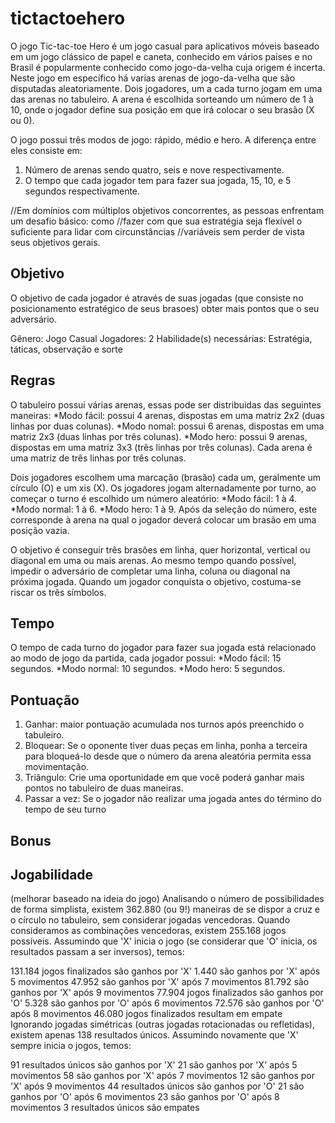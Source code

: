 # tictactoehero

O jogo Tic-tac-toe Hero é um jogo casual para aplicativos móveis baseado em um jogo clássico de papel e caneta, conhecido em vários países e no Brasil é popularmente conhecido como jogo-da-velha cuja origem é incerta. Neste jogo em específico há varias arenas de jogo-da-velha que são disputadas aleatoriamente. Dois jogadores, um a cada turno jogam em uma das arenas no tabuleiro. A arena é escolhida sorteando um número de 1 à 10, onde o jogador define sua posição em que irá colocar o seu brasão (X ou 0).

O jogo possui três modos de jogo: rápido, médio e hero. A diferença entre eles consiste em:
1. Número de arenas sendo quatro, seis e nove respectivamente.
2. O tempo que cada jogador tem para fazer sua jogada, 15, 10, e 5 segundos respectivamente.


//Em domínios com múltiplos objetivos concorrentes, as pessoas enfrentam um desafio básico: como //fazer com que sua estratégia seja flexível o suficiente para lidar com circunstâncias //variáveis sem perder de vista seus objetivos gerais.


## Objetivo

O objetivo de cada jogador é através de suas jogadas (que consiste no posicionamento estratégico de seus brasoes) obter mais pontos que o seu adversário.

Gênero:	Jogo Casual
Jogadores:	2
Habilidade(s) necessárias: 	Estratégia, táticas, observação e sorte

## Regras

O tabuleiro possui várias arenas, essas pode ser distribuidas das seguintes maneiras: 
*Modo fácil: possui 4 arenas, dispostas em uma matriz 2x2 (duas linhas por duas colunas).
*Modo nomal: possui 6 arenas, dispostas em uma matriz 2x3 (duas linhas por três colunas).
*Modo hero: possui 9 arenas, dispostas em uma matriz 3x3 (três linhas por três colunas). 
Cada arena é uma matriz de três linhas por três colunas.

Dois jogadores escolhem uma marcação (brasão) cada um, geralmente um círculo (O) e um xis (X).
Os jogadores jogam alternadamente por turno, ao começar o turno é escolhido um número aleatório:
*Modo fácil: 1 à 4.
*Modo normal: 1 à 6.
*Modo hero: 1 à 9.
Após da seleção do número, este corresponde à arena na qual o jogador deverá colocar um brasão em uma posição vazia.

O objetivo é conseguir três brasões em linha, quer horizontal, vertical ou diagonal em uma ou mais arenas. Ao mesmo tempo quando possível, impedir o adversário de completar uma linha, coluna ou diagonal na próxima jogada.
Quando um jogador conquista o objetivo, costuma-se riscar os três símbolos.


## Tempo

O tempo de cada turno do jogador para fazer sua jogada está relacionado ao modo de jogo da partida, cada jogador possui:
*Modo fácil: 15 segundos.
*Modo normal: 10 segundos.
*Modo hero: 5 segundos.

## Pontuação

1. Ganhar: maior pontuação acumulada nos turnos após preenchido o tabuleiro.
2. Bloquear: Se o oponente tiver duas peças em linha, ponha a terceira para bloqueá-lo desde que o número da arena aleatória permita essa movimentação.
3. Triângulo: Crie uma oportunidade em que você poderá ganhar mais pontos no tabuleiro de duas maneiras.
4. Passar a vez: Se o jogador não realizar uma jogada antes do término do tempo de seu turno 


## Bonus



## Jogabilidade

(melhorar baseado na ideia do jogo)
Analisando o número de possibilidades de forma simplista, existem 362.880 (ou 9!) maneiras de se dispor a cruz e o círculo no tabuleiro, sem considerar jogadas vencedoras. Quando consideramos as combinações vencedoras, existem 255.168 jogos possíveis. Assumindo que 'X' inicia o jogo (se considerar que 'O' inicia, os resultados passam a ser inversos), temos:

131.184 jogos finalizados são ganhos por 'X'
1.440 são ganhos por 'X' após 5 movimentos
47.952 são ganhos por 'X' após 7 movimentos
81.792 são ganhos por 'X' após 9 movimentos
77.904 jogos finalizados são ganhos por 'O'
5.328 são ganhos por 'O' após 6 movimentos
72.576 são ganhos por 'O' após 8 movimentos
46.080 jogos finalizados resultam em empate
Ignorando jogadas simétricas (outras jogadas rotacionadas ou refletidas), existem apenas 138 resultados únicos. Assumindo novamente que 'X' sempre inicia o jogos, temos:

91 resultados únicos são ganhos por 'X'
21 são ganhos por 'X' após 5 movimentos
58 são ganhos por 'X' após 7 movimentos
12 são ganhos por 'X' após 9 movimentos
44 resultados únicos são ganhos por 'O'
21 são ganhos por 'O' após 6 movimentos
23 são ganhos por 'O' após 8 movimentos
3 resultados únicos são empates


